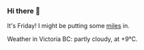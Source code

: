 ### Hi there :wave:

It's Friday! I might be putting some [miles](https://www.strava.com/athletes/889963) in.

Weather in Victoria BC: partly cloudy, at +9°C.
